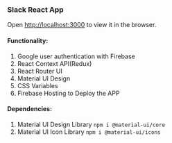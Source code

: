 ### Slack React App

Open [http://localhost:3000](http://localhost:3000) to view it in the browser.

#### Functionality:

1. Google user authentication with Firebase
2. React Context API(Redux)
3. React Router UI
4. Material UI Design
5. CSS Variables
6. Firebase Hosting to Deploy the APP

#### Dependencies:

1. Material UI Design Library `npm i @material-ui/core`
2. Material UI Icon Library `npm i @material-ui/icons`
